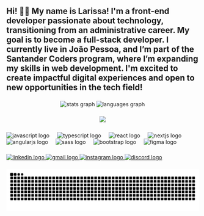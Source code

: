 <h2 align="left">Hi! 👋🏼 My name is Larissa! I'm a front-end developer passionate about technology, transitioning from an administrative career. My goal is to become a full-stack developer. I currently live in João Pessoa, and I’m part of the Santander Coders program, where I’m expanding my skills in web development. I'm excited to create impactful digital experiences and open to new opportunities in the tech field!</h2>

###

<div align="center">
  <img src="https://github-readme-stats.vercel.app/api?username=larissabrezende&hide_title=false&hide_rank=false&show_icons=true&include_all_commits=true&count_private=true&disable_animations=false&theme=chartreuse-dark&locale=en&hide_border=false" height="150" alt="stats graph"  />
  <img src="https://github-readme-stats.vercel.app/api/top-langs?username=larissabrezende&locale=en&hide_title=false&layout=compact&card_width=320&langs_count=6&theme=chartreuse-dark&hide_border=true" height="150" alt="languages graph"  />
</div>

###

<div align="center">
  <img height="200" src="https://media.licdn.com/dms/image/v2/D4D22AQEF9Z6RdU__hw/feedshare-shrink_800/feedshare-shrink_800/0/1731389079430?e=1734566400&v=beta&t=6n6pvURM3U5moyHrJzEM3AJ-4Lw8wLZHoU3i_CLOZHw"  />
</div>

###

###

<div align="left">
  <img src="https://cdn.jsdelivr.net/gh/devicons/devicon/icons/javascript/javascript-original.svg" height="40" alt="javascript logo"  />
  <img width="12" />
  <img src="https://cdn.jsdelivr.net/gh/devicons/devicon/icons/typescript/typescript-original.svg" height="40" alt="typescript logo"  />
  <img width="12" />
  <img src="https://cdn.jsdelivr.net/gh/devicons/devicon/icons/react/react-original.svg" height="40" alt="react logo"  />
  <img width="12" />
  <img src="https://cdn.jsdelivr.net/gh/devicons/devicon/icons/nextjs/nextjs-original.svg" height="40" alt="nextjs logo"  />
  <img width="12" />
  <img src="https://cdn.jsdelivr.net/gh/devicons/devicon/icons/angularjs/angularjs-original.svg" height="40" alt="angularjs logo"  />
  <img width="12" />
  <img src="https://cdn.jsdelivr.net/gh/devicons/devicon/icons/sass/sass-original.svg" height="40" alt="sass logo"  />
  <img width="12" />
  <img src="https://cdn.jsdelivr.net/gh/devicons/devicon/icons/bootstrap/bootstrap-original.svg" height="40" alt="bootstrap logo"  />
  <img width="12" />
  <img src="https://cdn.jsdelivr.net/gh/devicons/devicon/icons/figma/figma-original.svg" height="40" alt="figma logo"  />
</div>

###

###

<div align="left">
  <a href="https://www.linkedin.com/in/larissa-rezende-325a4b2bb/" target="_blank">
    <img src="https://img.shields.io/static/v1?message=LinkedIn&logo=linkedin&label=&color=0077B5&logoColor=white&labelColor=&style=for-the-badge" height="35" alt="linkedin logo"  />
  </a>
  <a href="larissa.abrezende@gmail.com" target="_blank">
    <img src="https://img.shields.io/static/v1?message=Gmail&logo=gmail&label=&color=D14836&logoColor=white&labelColor=&style=for-the-badge" height="35" alt="gmail logo"  />
  </a>
  <a href="https://www.instagram.com/larezzns/" target="_blank">
    <img src="https://img.shields.io/static/v1?message=Instagram&logo=instagram&label=&color=E4405F&logoColor=white&labelColor=&style=for-the-badge" height="35" alt="instagram logo"  />
  </a>
  <a href="eularissarezende" target="_blank">
    <img src="https://img.shields.io/static/v1?message=Discord&logo=discord&label=&color=7289DA&logoColor=white&labelColor=&style=for-the-badge" height="35" alt="discord logo"  />
  </a>
</div>

###

<img src="https://raw.githubusercontent.com/larissabrezende/larissabrezende/output/snake.svg" alt="Snake animation" />

###
